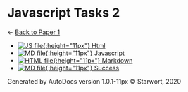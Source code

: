 # Javascript Tasks 2

← [Back to Paper 1](..)

- [![JS file](https://img.icons8.com/windows/512/4a90e2/js.png){:height="11px"} Html](html.js)
- [![MD file](https://img.icons8.com/windows/512/4a90e2/regular-document.png){:height="11px"} Javascript](javascript.html)
- [![HTML file](https://img.icons8.com/windows/512/4a90e2/regular-document.png){:height="11px"} Markdown](markdown.html)
- [![MD file](https://img.icons8.com/windows/512/4a90e2/regular-document.png){:height="11px"} Success](success.html)

Generated by AutoDocs version 1.0.1-11px © Starwort, 2020
